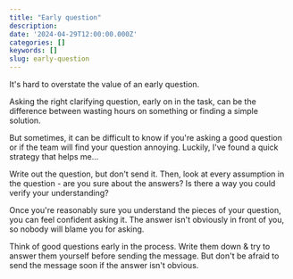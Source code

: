 ```yaml
---
title: "Early question"
description:
date: '2024-04-29T12:00:00.000Z'
categories: []
keywords: []
slug: early-question
---
```


It's hard to overstate the value of an early question.

Asking the right clarifying question, early on in the task, can be the difference between wasting hours on something or finding a simple solution.

But sometimes, it can be difficult to know if you're asking a good question or if the team will find your question annoying. Luckily, I've found a quick strategy that helps me...

Write out the question, but don't send it. Then, look at every assumption in the question - are you sure about the answers? Is there a way you could verify your understanding?

Once you're reasonably sure you understand the pieces of your question, you can feel confident asking it. The answer isn't obviously in front of you, so nobody will blame you for asking.

Think of good questions early in the process. Write them down & try to answer them yourself before sending the message. But don't be afraid to send the message soon if the answer isn't obvious.
